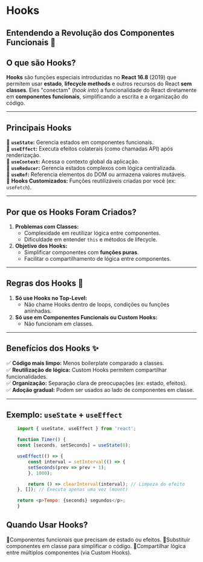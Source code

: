 # Hooks
## Entendendo a Revolução dos Componentes Funcionais 🎣  

## O que são Hooks?  
**Hooks** são funções especiais introduzidas no **React 16.8** (2019) que permitem usar **estado**, **lifecycle methods** e outros recursos do React **sem classes**. Eles "conectam" (*hook into*) a funcionalidade do React diretamente em **componentes funcionais**, simplificando a escrita e a organização do código.  

---

## Principais Hooks  
🔹 **`useState`:** Gerencia estados em componentes funcionais.  
🔹 **`useEffect`:** Executa efeitos colaterais (como chamadas API) após renderização.  
🔹 **`useContext`:** Acessa o contexto global da aplicação.  
🔹 **`useReducer`:** Gerencia estados complexos com lógica centralizada.  
🔹 **`useRef`:** Referencia elementos do DOM ou armazena valores mutáveis.  
🔹 **Hooks Customizados:** Funções reutilizáveis criadas por você (ex: `useFetch`).  

---

## Por que os Hooks Foram Criados?  
1. **Problemas com Classes:**  
   - Complexidade em reutilizar lógica entre componentes.  
   - Dificuldade em entender `this` e métodos de lifecycle.  
2. **Objetivo dos Hooks:**  
   - Simplificar componentes com **funções puras**.  
   - Facilitar o compartilhamento de lógica entre componentes.  

---

## Regras dos Hooks 🚨  
1. **Só use Hooks no Top-Level:**  
   - Não chame Hooks dentro de loops, condições ou funções aninhadas.  
2. **Só use em Componentes Funcionais ou Custom Hooks:**  
   - Não funcionam em classes.  

---

## Benefícios dos Hooks ✨  
✅ **Código mais limpo:** Menos boilerplate comparado a classes.  
✅ **Reutilização de lógica:** Custom Hooks permitem compartilhar funcionalidades.  
✅ **Organização:** Separação clara de preocupações (ex: estado, efeitos).  
✅ **Adoção gradual:** Podem ser usados ao lado de componentes em classe.  

---

## Exemplo: `useState` + `useEffect`  
```javascript  
    import { useState, useEffect } from 'react';  

    function Timer() {  
    const [seconds, setSeconds] = useState(0);  

    useEffect(() => {  
        const interval = setInterval(() => {  
        setSeconds(prev => prev + 1);  
        }, 1000);  

        return () => clearInterval(interval); // Limpeza do efeito  
    }, []); // Executa apenas uma vez (mount)  

    return <p>Tempo: {seconds} segundos</p>;  
    }  
```

## Quando Usar Hooks? 
🔹Componentes funcionais que precisam de estado ou efeitos.
🔹Substituir componentes em classe para simplificar o código.
🔹Compartilhar lógica entre múltiplos componentes (via Custom Hooks).

